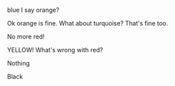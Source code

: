 blue I say
orange?

Ok orange is fine.
What about turquoise?
That's fine too. 

No more red!



YELLOW!
What's wrong with red?

Nothing

Black
